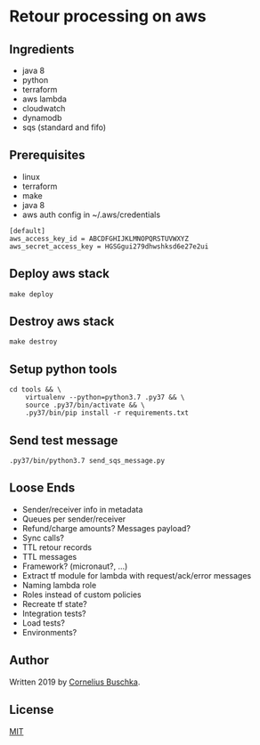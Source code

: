 # Retour processing on aws

## Ingredients
* java 8
* python
* terraform
* aws lambda
* cloudwatch
* dynamodb
* sqs (standard and fifo)

## Prerequisites
* linux
* terraform
* make
* java 8
* aws auth config in ~/.aws/credentials
```
[default]
aws_access_key_id = ABCDFGHIJKLMNOPQRSTUVWXYZ
aws_secret_access_key = HGSGgui279dhwshksd6e27e2ui
```

## Deploy aws stack
```
make deploy
```

## Destroy aws stack
```
make destroy
```

## Setup python tools
```
cd tools && \
	virtualenv --python=python3.7 .py37 && \
	source .py37/bin/activate && \
	.py37/bin/pip install -r requirements.txt
```

## Send test message
```
.py37/bin/python3.7 send_sqs_message.py
```

## Loose Ends
* Sender/receiver info in metadata
* Queues per sender/receiver
* Refund/charge amounts? Messages payload?
* Sync calls?
* TTL retour records
* TTL messages
* Framework? (micronaut?, ...)
* Extract tf module for lambda with request/ack/error messages
* Naming lambda role
* Roles instead of custom policies
* Recreate tf state?
* Integration tests?
* Load tests?
* Environments?

## Author
Written 2019 by [Cornelius Buschka](https://github.com/cbuschka).

## License
[MIT](./license.txt)
